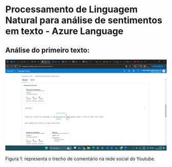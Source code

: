 # Processamento de Linguagem Natural para análise de sentimentos em texto - Azure Language


## Análise do primeiro texto:
<img src="print_resultados/relato_youtuber1.png"/>

Figura 1: representa o trecho de comentário na rede social do Youtube.
